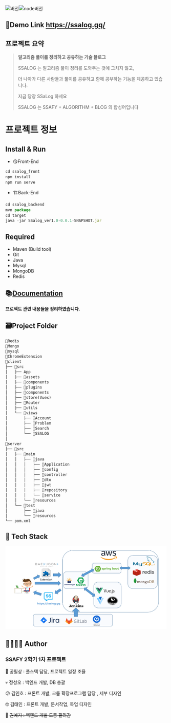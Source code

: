 

![버전](https://img.shields.io/badge/%20version-1.0-green)![node버전](https://img.shields.io/badge/node-12.18.2-green)

## 🚀Demo Link https://ssalog.gq/

## 프로젝트 요약

> **알고리즘 풀이를 정리하고 공유하는 기술 블로그**
>
> SSALOG 는 알고리즘 풀이 정리를 도와주는 것에 그치지 않고, 
>
> 더 나아가 다른 사람들과 풀이를 공유하고 함께 공부하는 기능을 제공하고 있습니다. 
>
> 지금 당장 SSaLog 하세요
>
> SSALOG 는 SSAFY + ALGORITHM + BLOG 의 합성어입니다

# 프로젝트 정보

## Install & Run

- 😘Front-End

```jsx
cd ssalog_front
npm install
npm run serve
```

- 🏗Back-End

```jsx
cd ssalog_backend
mvn package
cd target
java -jar SSalog_ver1.0-0.0.1-SNAPSHOT.jar
```

## Required

- Maven (Build tool)
- Git
- Java
- Mysql
- MongoDB
- Redis

## 📚[Documentation](https://www.notion.so/SSAFY-2-1-2afd33bdfb9d4831af618d4ab914a0ea)
**프로젝트 관련 내용들을 정리하였습니다.**


## 🗃Project Folder

```
📁Redis
📁Mongo
📁mysql
📁ChromeExtension
📁client
├── 📁src
│   ├── App
│   ├── 📁assets
│   ├── 📁components
│   ├── 📁plugins
│   ├── 📁components
│   ├── 📁store(Vuex)
│   ├── 📁Router
│   ├── 📁utils
│   └── 📁views
│       ├── 📁Account
│       ├── 📁Problem
│       ├── 📁Search
│       └── 📁SSALOG
│ 
📁server
├── 📁src
│   ├── 📁main
│	│	├── 📁java
│	│	│	├── 📁Application
│	│	│	├── 📁config
│	│	│	├── 📁controller
│	│	│	├── 📁dto
│	│	│	├── 📁jwt
│	│	│	├── 📁repository
│	│	│	└── 📁service
│	│	└── 📁resources
│	└── 📁test
│       ├── 📁java
│	    └── 📁resources
└── pom.xml
```

## 🔧 Tech Stack

 ![기술스택](./ReadmeImg/TechStack.png)

## 👨‍👩‍👦‍👦 Author

### SSAFY 2학기 1차 프로젝트

🤠 공필상 : 풀스택 담당, 프로젝트 일정 조율

💀 정성오 : 백엔드 개발, DB 총괄

😜 김인호 : 프론트 개발, 크롬 확장프로그램 담당 , 세부 디자인

🤓 김태인 : 프론트 개발, 문서작업, 목업 디자인

👻 ~~권예지 : 백엔드 개발 도중 팔려감~~